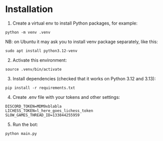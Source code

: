 # Installation

1. Create a virtual env to install Python packages, for example:

```
python -m venv .venv
```

NB: on Ubuntu it may ask you to install venv package separately, like this:

```
sudo apt install python3.12-venv
```

2. Activate this environment:

```
source .venv/bin/activate
```

3. Install dependencies (checked that it works on Python 3.12 and 3.13):

```
pip install -r requirements.txt
```

4. Create .env file with your tokens and other settings:

```
DISCORD_TOKEN=MDM9xblabla
LICHESS_TOKEN=l_here_goes_lichess_token
SLOW_GAMES_THREAD_ID=133844255959
```

5. Run the bot:

```
python main.py
```